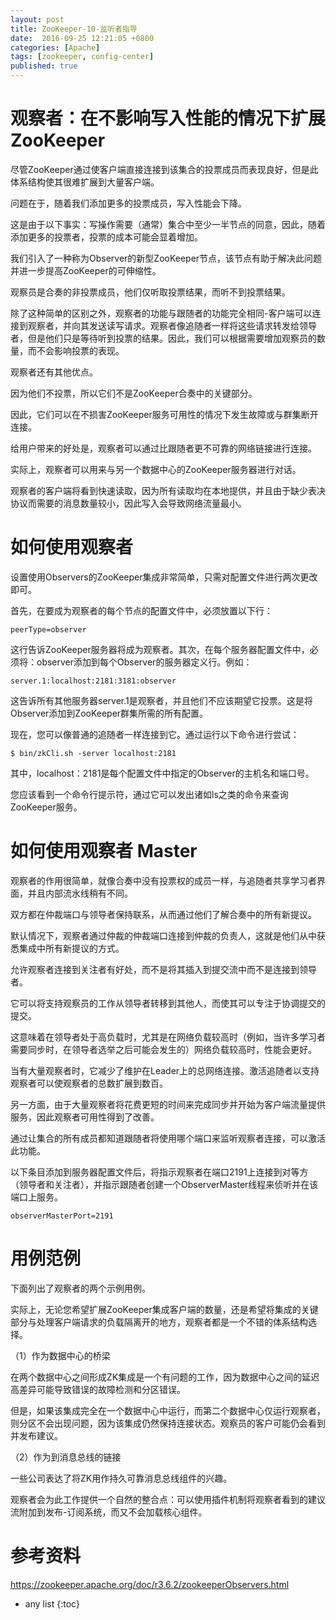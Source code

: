 ```yaml
---
layout: post
title: ZooKeeper-10-监听者指导
date:  2016-09-25 12:21:05 +0800
categories: [Apache]
tags: [zookeeper, config-center]
published: true
---
```


# 观察者：在不影响写入性能的情况下扩展ZooKeeper

尽管ZooKeeper通过使客户端直接连接到该集合的投票成员而表现良好，但是此体系结构使其很难扩展到大量客户端。

问题在于，随着我们添加更多的投票成员，写入性能会下降。

这是由于以下事实：写操作需要（通常）集合中至少一半节点的同意，因此，随着添加更多的投票者，投票的成本可能会显着增加。

我们引入了一种称为Observer的新型ZooKeeper节点，该节点有助于解决此问题并进一步提高ZooKeeper的可伸缩性。

观察员是合奏的非投票成员，他们仅听取投票结果，而听不到投票结果。

除了这种简单的区别之外，观察者的功能与跟随者的功能完全相同-客户端可以连接到观察者，并向其发送读写请求。观察者像追随者一样将这些请求转发给领导者，但是他们只是等待听到投票的结果。因此，我们可以根据需要增加观察员的数量，而不会影响投票的表现。

观察者还有其他优点。

因为他们不投票，所以它们不是ZooKeeper合奏中的关键部分。

因此，它们可以在不损害ZooKeeper服务可用性的情况下发生故障或与群集断开连接。

给用户带来的好处是，观察者可以通过比跟随者更不可靠的网络链接进行连接。

实际上，观察者可以用来与另一个数据中心的ZooKeeper服务器进行对话。

观察者的客户端将看到快速读取，因为所有读取均在本地提供，并且由于缺少表决协议而需要的消息数量较小，因此写入会导致网络流量最小。

# 如何使用观察者

设置使用Observers的ZooKeeper集成非常简单，只需对配置文件进行两次更改即可。

首先，在要成为观察者的每个节点的配置文件中，必须放置以下行：

```
peerType=observer
```

这行告诉ZooKeeper服务器将成为观察者。其次，在每个服务器配置文件中，必须将：observer添加到每个Observer的服务器定义行。例如：

```
server.1:localhost:2181:3181:observer
```

这告诉所有其他服务器server.1是观察者，并且他们不应该期望它投票。这是将Observer添加到ZooKeeper群集所需的所有配置。

现在，您可以像普通的追随者一样连接到它。通过运行以下命令进行尝试：

```
$ bin/zkCli.sh -server localhost:2181
```

其中，localhost：2181是每个配置文件中指定的Observer的主机名和端口号。

您应该看到一个命令行提示符，通过它可以发出诸如ls之类的命令来查询ZooKeeper服务。

# 如何使用观察者 Master

观察者的作用很简单，就像合奏中没有投票权的成员一样，与追随者共享学习者界面，并且内部流水线稍有不同。

双方都在仲裁端口与领导者保持联系，从而通过他们了解合奏中的所有新提议。

默认情况下，观察者通过仲裁的仲裁端口连接到仲裁的负责人，这就是他们从中获悉集成中所有新提议的方式。

允许观察者连接到关注者有好处，而不是将其插入到提交流中而不是连接到领导者。

它可以将支持观察员的工作从领导者转移到其他人，而使其可以专注于协调提交的提交。

这意味着在领导者处于高负载时，尤其是在网络负载较高时（例如，当许多学习者需要同步时，在领导者选举之后可能会发生的）网络负载较高时，性能会更好。

当有大量观察者时，它减少了维护在Leader上的总网络连接。激活追随者以支持观察者可以使观察者的总数扩展到数百。

另一方面，由于大量观察者将花费更短的时间来完成同步并开始为客户端流量提供服务，因此观察者可用性得到了改善。

通过让集合的所有成员都知道跟随者将使用哪个端口来监听观察者连接，可以激活此功能。

以下条目添加到服务器配置文件后，将指示观察者在端口2191上连接到对等方（领导者和关注者），并指示跟随者创建一个ObserverMaster线程来侦听并在该端口上服务。

```
observerMasterPort=2191
```

# 用例范例

下面列出了观察者的两个示例用例。

实际上，无论您希望扩展ZooKeeper集成客户端的数量，还是希望将集成的关键部分与处理客户端请求的负载隔离开的地方，观察者都是一个不错的体系结构选择。

（1）作为数据中心的桥梁

在两个数据中心之间形成ZK集成是一个有问题的工作，因为数据中心之间的延迟高差异可能导致错误的故障检测和分区错误。

但是，如果该集成完全在一个数据中心中运行，而第二个数据中心仅运行观察者，则分区不会出现问题，因为该集成仍然保持连接状态。观察员的客户可能仍会看到并发布建议。

（2）作为到消息总线的链接

一些公司表达了将ZK用作持久可靠消息总线组件的兴趣。

观察者会为此工作提供一个自然的整合点：可以使用插件机制将观察者看到的建议流附加到发布-订阅系统，而又不会加载核心组件。

# 参考资料

https://zookeeper.apache.org/doc/r3.6.2/zookeeperObservers.html

* any list
{:toc}